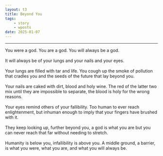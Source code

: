 ```yaml
---
layout: t3
title: Beyond You
tags:
    - story
    - wposts
date: 2025-01-07
---
```


---

You were a god. You are a god. You will always be a god.
<br><br>
It will always be of your lungs and your nails and your eyes.
<br><br>
Your lungs are filled with tar and life. You cough up the smoke of pollution that cradles you and the seeds of the  future that lay beyond you.
<br><br>
Your nails are caked with dirt, blood and holy wine. The red of the latter two mix until they are impossible to separate, the blood is holy for the wrong reasons.
<br><br>
Your eyes remind others of your fallibility. Too human to ever reach enlightenment, but inhuman enough to imply that your fingers have brushed with it.
<br><br>
They keep looking up, further beyond you, a god is what you are but you can never reach that far without needing to stretch.
<br><br>
Humanity is below you, infallibility is above you. A middle ground, a barrier, is what you were, what you are, and what you will always be.